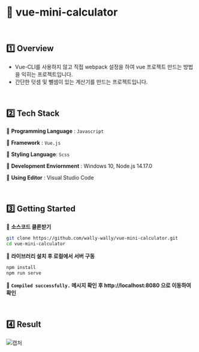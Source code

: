 # :page_with_curl: vue-mini-calculator

<br>

## :one: Overview

- Vue-CLI를 사용하지 않고 직접 webpack 설정을 하여 vue 프로젝트 만드는 방법을 익히는 프로젝트입니다.
- 간단한 덧셈 및 뺄셈이 있는 계산기를 만드는 프로젝트입니다.

<br>

## :two: Tech Stack

📍 **Programming Language** : `Javascript`

📍 **Framework** : `Vue.js`

📍 **Styling Language**: `Scss`

📍 **Development Enviornment** : Windows 10, Node.js 14.17.0

📍 **Using Editor** : Visual Studio Code

<br>

## :three: Getting Started

:round_pushpin: <b>소스코드 클론받기</b>

```bash
git clone https://github.com/wally-wally/vue-mini-calculator.git
cd vue-mini-calculator
```

:round_pushpin: <b>라이브러리 설치 후 로컬에서 서버 구동</b>

```bash
npm install
npm run serve
```

:round_pushpin: <b>`Compiled successfully.` 메시지 확인 후 http://localhost:8080 으로 이동하여 확인</b>

<br>

## :four: Result

![캡처](https://user-images.githubusercontent.com/52685250/118364929-978a0b00-b5d5-11eb-935d-7c3b582aac50.PNG)